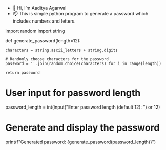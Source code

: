 - 👋 Hi, I’m Aaditya Agarwal
- 📫 This is simple python program to generate a password which includes numbers and letters.

import random
import string

def generate_password(length=12):

    characters = string.ascii_letters + string.digits
    
    # Randomly choose characters for the password
    password = ''.join(random.choice(characters) for i in range(length))
    
    return password

# User input for password length 
password_length = int(input("Enter password length (default 12): ") or 12)

# Generate and display the password
print(f"Generated password: {generate_password(password_length)}")
